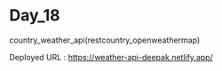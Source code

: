 # Day_18
country_weather_api(restcountry_openweathermap)

  Deployed URL :  https://weather-api-deepak.netlify.app/
